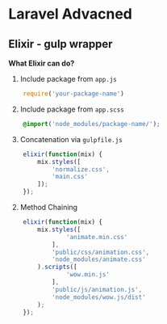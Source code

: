 
# Laravel Advacned

## Elixir - gulp wrapper

**What Elixir can do?**

1. Include package from `app.js`

```javascript
	require('your-package-name')
```

2. Include package from `app.scss`

```css
	@import('node_modules/package-name/');
```

3. Concatenation via `gulpfile.js`

```javascript
	elixir(function(mix) {
	    mix.styles([
	        'normalize.css',
	        'main.css'
	    ]);
	});
```

2. Method Chaining

```javascript
	elixir(function(mix) {
	    mix.styles([
	        	'animate.min.css'
	    	],
	    	'public/css/animation.css',
	    	'node_modules/animate.css'
	    ).scripts([
	        	'wow.min.js'
	    	],
	    	'public/js/animation.js',
	    	'node_modules/wow.js/dist'
	    );
	});
```